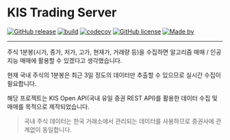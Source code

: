 # KIS Trading Server

[![GitHub release](https://img.shields.io/github/v/release/violetbeach/kis-trading-server?include_prereleases)](https://github.com/violetbeach/kis-trading-server/releases/latest)
[![build](https://github.com/violetbeach/kis-trading-server/actions/workflows/gradle.yml/badge.svg)](https://github.com/violetbeach/kis-trading-server/actions/workflows/gradle.yml) 
[![codecov](https://codecov.io/gh/violetbeach/kis-trading-server/branch/master/graph/badge.svg?token=33KIVB6L1R)](https://codecov.io/gh/violetbeach/kis-trading-server)
[![GitHub license](https://img.shields.io/github/license/nhn/toast-ui.doc.svg)](https://github.com/violetbeach/kis-trading-server/blob/master/LICENSE)
[![Made by](https://img.shields.io/badge/made%20by-VioletBeach-ff1414.svg)](https://github.com/nhn)

---

주식 1분봉(시가, 종가, 저가, 고가, 현재가, 거래량 등)을 수집하면 알고리즘 매매 / 인공지능 매매에 활용할 수 있겠다고 생각했습니다.

현재 국내 주식의 1분봉은 최근 3일 정도의 데이터만 추출할 수 있으므로 실시간 수집이 필요합니다.

해당 프로젝트는 KIS Open API(국내 유일 증권 REST API)를 활용한 데이터 수집 및 매매를 목적으로 제작되었습니다.

> 국내 주식 데이터는 한국 거래소에서 관리되는 데이터를 사용하므로 증권사에 관계없이 동일합니다. 

